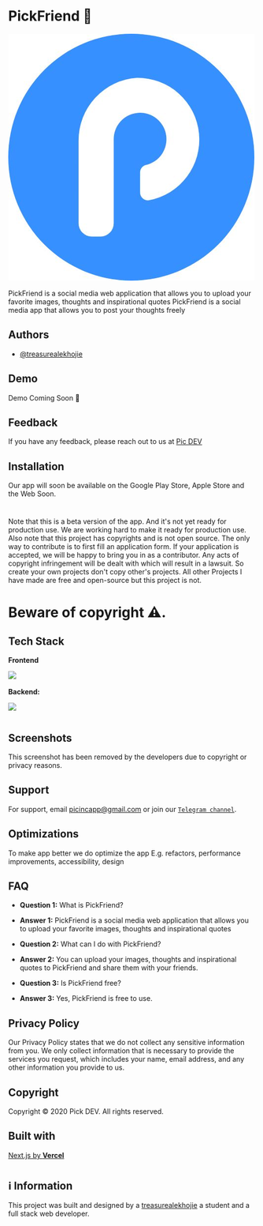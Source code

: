 # PickFriend 📸

![App Screenshot](/public/logo.jpg)

PickFriend is a social media web application that allows you to upload your favorite images, thoughts and inspirational quotes
PickFriend is a social media app that allows you to post your thoughts freely

## Authors

- [@treasurealekhojie](https://github.com/creative-tutorials)

## Demo

Demo Coming Soon 🚀

## Feedback

If you have any feedback, please reach out to us at [Pic DEV](mailto:picincapp@gmail.com)

## Installation

Our app will soon be available on the Google Play Store, Apple Store and the Web Soon.

#

Note that this is a beta version of the app. And it's not yet ready for production use. We are working hard to make it ready for production use. Also note that this project has copyrights and is not open source. The only way to contribute is to first fill an application form. If your application is accepted, we will be happy to bring you in as a contributor. Any acts of copyright infringement will be dealt with which will result in a lawsuit.
So create your own projects don't copy other's projects. All other Projects I have made are free and open-source but this project is not.

# Beware of copyright ⚠.

## Tech Stack

**Frontend**

<img src="https://www.svgrepo.com/show/354112/nextjs.svg" width="100px"/>

**Backend:**

<img src="https://www.svgrepo.com/show/353735/firebase.svg" width="100px"/>

#

## Screenshots

This screenshot has been removed by the developers due to copyright or privacy reasons.

## Support

For support, email picincapp@gmail.com or join our [`Telegram channel`](https://t.me/picdevelopers).

## Optimizations

To make app better we do optimize the app E.g. refactors, performance improvements, accessibility, design

## FAQ

- **Question 1:** What is PickFriend?
- **Answer 1:** PickFriend is a social media web application that allows you to upload your favorite images, thoughts and inspirational quotes

- **Question 2:** What can I do with PickFriend?

- **Answer 2:** You can upload your images, thoughts and inspirational quotes to PickFriend and share them with your friends.

- **Question 3:** Is PickFriend free?

- **Answer 3:** Yes, PickFriend is free to use.

## Privacy Policy

Our Privacy Policy states that we do not collect any sensitive information from you. We only collect information that is necessary to provide the services you request, which includes your name, email address, and any other information you provide to us.

## Copyright

Copyright © 2020 Pick DEV. All rights reserved.

## Built with

[Next.js by **Vercel**](https://nextjs.org)

#

## ℹ Information

This project was built and designed by a [treasurealekhojie](https://github.com/creative-tutorials) a student and a full stack web developer.
